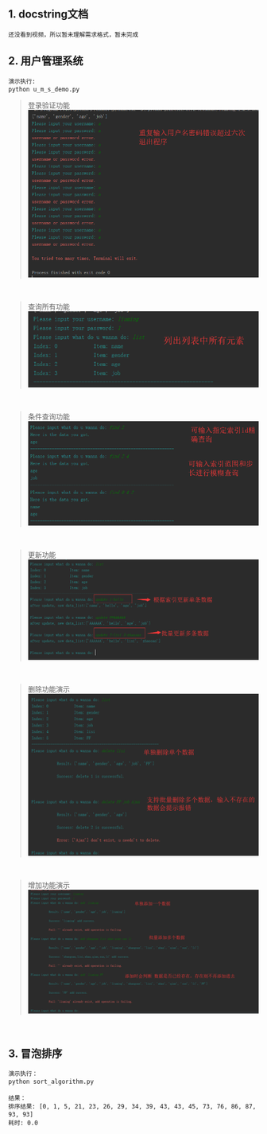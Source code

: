 ## 1. docstring文档

```
还没看到视频，所以暂未理解需求格式，暂未完成

```


## 2. 用户管理系统

```
演示执行:
python u_m_s_demo.py
```
> 登录验证功能  
![Alt text](./pictures/登录验证演示.png)

<br />

> 查询所有功能  
![list](./pictures/查询所有演示.png)  

<br />

> 条件查询功能  
![find](./pictures/条件查询.png)

<br />

> 更新功能  
![update](./pictures/更新功能演示.png)

<br />

> 删除功能演示
![delete](./pictures/删除功能演示.png)

<br />

> 增加功能演示
![add](./pictures/增加功能.png)

<br />


## 3. 冒泡排序
```
演示执行：
python sort_algorithm.py

结果：
排序结果: [0, 1, 5, 21, 23, 26, 29, 34, 39, 43, 43, 45, 73, 76, 86, 87, 93, 93]
耗时: 0.0
```